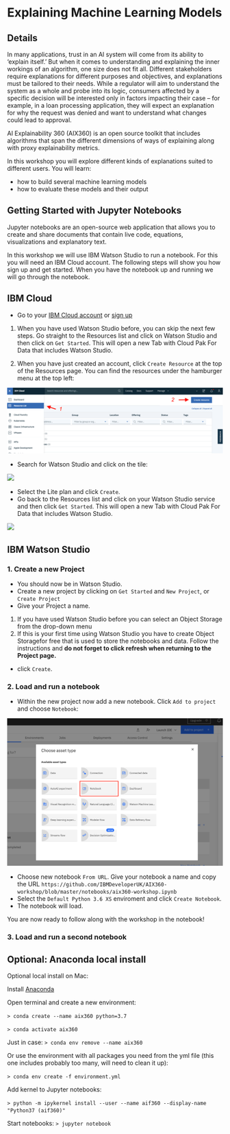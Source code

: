# Explaining Machine Learning Models

## Details 
In many applications, trust in an AI system will come from its ability to ‘explain itself.’ But when it comes to understanding and explaining the inner workings of an algorithm, one size does not fit all. Different stakeholders require explanations for different purposes and objectives, and explanations must be tailored to their needs. While a regulator will aim to understand the system as a whole and probe into its logic, consumers affected by a specific decision will be interested only in factors impacting their case – for example, in a loan processing application, they will expect an explanation for why the request was denied and want to understand what changes could lead to approval.

AI Explainability 360 (AIX360) is an open source toolkit that includes algorithms that span the different dimensions of ways of explaining along with proxy explainability metrics.

In this workshop you will explore different kinds of explanations suited to different users. You will learn:

- how to build several machine learning models
- how to evaluate these models and their output

## Getting Started with Jupyter Notebooks

Jupyter notebooks are an open-source web application that allows you to create and share documents that contain live code, equations, visualizations and explanatory text.

In this workshop we will use IBM Watson Studio to run a notebook. For this you will need an IBM Cloud account. The following steps will show you how sign up and get started. When you have the notebook up and running we will go through the notebook.

## IBM Cloud

- Go to your [IBM Cloud account](http://ibm.biz/explainai_mg) or [sign up](http://ibm.biz/explainai_mg)

1. When you have used Watson Studio before, you can skip the next few steps. Go straight to the Resources list and click on Watson Studio and then click on `Get Started`. This will open a new Tab with Cloud Pak For Data that includes Watson Studio.

2. When you have just created an account, click `Create Resource` at the top of the Resources page. You can find the resources under the hamburger menu at the top left:

  ![](https://github.com/IBMDeveloperUK/python-geopandas-workshop/blob/master/images/Create_resource.png)

  - Search for Watson Studio and click on the tile:

  ![](https://github.com/IBMDeveloperUK/jupyter-notebooks-101/blob/master/images/studio.png)

  - Select the Lite plan and click `Create`.
  - Go back to the Resources list and click on your Watson Studio service and then click `Get Started`. This will open a new Tab with Cloud Pak For Data that includes Watson Studio.

  ![](https://github.com/IBMDeveloperUK/jupyter-notebooks-101/blob/master/images/launch.png)

## IBM Watson Studio

### 1. Create a new Project

- You should now be in Watson Studio.
- Create a new project by clicking on `Get Started` and `New Project`, or `Create Project`
- Give your Project a name.
1. If you have used Watson Studio before you can select an Object Storage from the drop-down menu
2. If this is your first time using Watson Studio you have to create Object Storagefor free that is used to store the notebooks and data. Follow the instructions and **do not forget to click refresh when returning to the Project page.**
- click `Create`.  


### 2. Load and run a notebook

- Within the new project now add a new notebook. Click `Add to project` and choose `Notebook`:

![](https://github.com/IBMDeveloperUK/python-geopandas-workshop/blob/master/images/notebook.png)

- Choose new notebook `From URL`. Give your notebook a name and copy the URL `https://github.com/IBMDeveloperUK/AIX360-workshop/blob/master/notebooks/aix360-workshop.ipynb`
- Select the `Default Python 3.6 XS` enviroment and click `Create Notebook`.
- The notebook will load.

You are now ready to follow along with the workshop in the notebook!

### 3. Load and run a second notebook



## Optional: Anaconda local install

Optional local install on Mac:

Install [Anaconda](https://docs.anaconda.com/anaconda/install/)

Open terminal and create a new environment:

`> conda create --name aix360 python=3.7`

`> conda activate aix360`

Just in case: `> conda env remove --name aix360`

Or use the environment with all packages you need from the yml file (this one includes probably too many, will need to clean it up):

`> conda env create -f environment.yml`

Add kernel to Jupyter notebooks:

`> python -m ipykernel install --user --name aif360 --display-name "Python37 (aif360)"`

Start notebooks: 
`> jupyter notebook`
